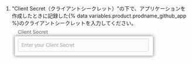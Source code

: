 1. "Client Secret（クライアントシークレット）"の下で、アプリケーションを作成したときに記録した{% data variables.product.prodname_github_app %}のクライアントシークレットを入力してください。 ![クライアントシークレットフィールド](/assets/images/help/insights/client-secret.png)
